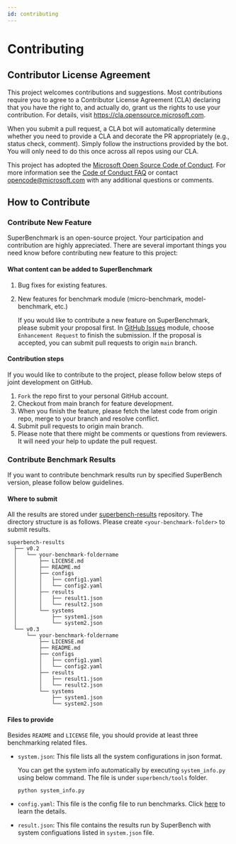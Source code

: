 ```yaml
---
id: contributing
---
```


# Contributing

## Contributor License Agreement

This project welcomes contributions and suggestions.  Most contributions require you to agree to a
Contributor License Agreement (CLA) declaring that you have the right to, and actually do, grant us
the rights to use your contribution. For details, visit https://cla.opensource.microsoft.com.

When you submit a pull request, a CLA bot will automatically determine whether you need to provide
a CLA and decorate the PR appropriately (e.g., status check, comment). Simply follow the instructions
provided by the bot. You will only need to do this once across all repos using our CLA.

This project has adopted the [Microsoft Open Source Code of Conduct](https://opensource.microsoft.com/codeofconduct/).
For more information see the [Code of Conduct FAQ](https://opensource.microsoft.com/codeofconduct/faq/) or
contact [opencode@microsoft.com](mailto:opencode@microsoft.com) with any additional questions or comments.

## How to Contribute

### Contribute New Feature

SuperBenchmark is an open-source project. Your participation and contribution are highly appreciated. There are several important things you need know before contributing new feature to this project:

#### What content can be added to SuperBenchmark

1. Bug fixes for existing features.
2. New features for benchmark module (micro-benchmark, model-benchmark, etc.)

   If you would like to contribute a new feature on SuperBenchmark, please submit your proposal first. In [GitHub Issues](https://github.com/microsoft/superbenchmark/issues) module, choose `Enhancement Request` to finish the submission. If the proposal is accepted, you can submit pull requests to origin `main` branch.

#### Contribution steps

If you would like to contribute to the project, please follow below steps of joint development on GitHub.

1. `Fork` the repo first to your personal GitHub account.
2. Checkout from main branch for feature development.
3. When you finish the feature, please fetch the latest code from origin repo, merge to your branch and resolve conflict.
4. Submit pull requests to origin main branch.
5. Please note that there might be comments or questions from reviewers. It will need your help to update the pull request.


### Contribute Benchmark Results

If you want to contribute benchmark results run by specified SuperBench version, please follow below guidelines.

#### Where to submit

All the results are stored under [superbench-results](https://github.com/microsoft/superbench-results) repository. The directory structure is as follows. Please create `<your-benchmark-folder>` to submit results.

```
superbench-results
  ├── v0.2
  │   └── your-benchmark-foldername
  │       ├── LICENSE.md
  │       ├── README.md
  │       ├── configs
  │       │   ├── config1.yaml
  │       │   └── config2.yaml
  │       ├── results
  │       │   ├── result1.json
  │       │   └── result2.json
  │       └── systems
  │           ├── system1.json
  │           └── system2.json
  └── v0.3
      └── your-benchmark-foldername
          ├── LICENSE.md
          ├── README.md
          ├── configs
          │   ├── config1.yaml
          │   └── config2.yaml
          ├── results
          │   ├── result1.json
          │   └── result2.json
          └── systems
              ├── system1.json
              └── system2.json
```

#### Files to provide

Besides `README` and `LICENSE` file, you should provide at least three benchmarking related files.
* `system.json`: This file lists all the system configurations in json format.

  You can get the system info automatically by executing `system_info.py` using below command. The file is under `superbench/tools` folder.
  ```
  python system_info.py
  ```
* `config.yaml`: This file is the config file to run benchmarks. Click [here](../getting-started/configuration.md) to learn the details.
* `result.json`: This file contains the results run by SuperBench with system configuations listed in `system.json` file.
